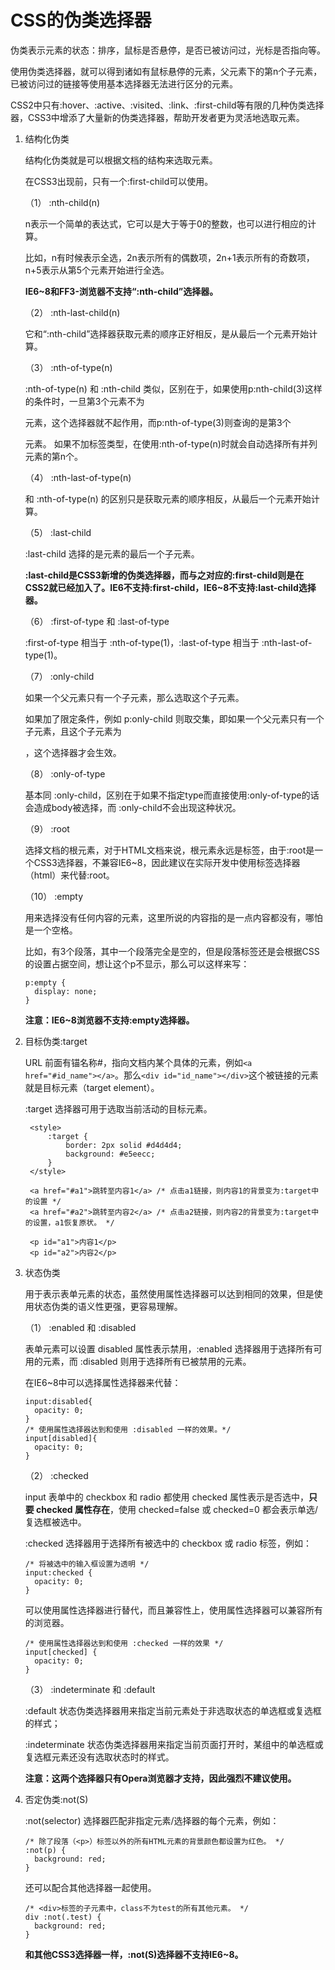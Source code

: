 # CSS的伪类选择器

伪类表示元素的状态：排序，鼠标是否悬停，是否已被访问过，光标是否指向等。

使用伪类选择器，就可以得到诸如有鼠标悬停的元素，父元素下的第n个子元素，已被访问过的链接等使用基本选择器无法进行区分的元素。

CSS2中只有:hover、:active、:visited、:link、:first-child等有限的几种伪类选择器，CSS3中增添了大量新的伪类选择器，帮助开发者更为灵活地选取元素。

1. 结构化伪类

   结构化伪类就是可以根据文档的结构来选取元素。
   
   在CSS3出现前，只有一个:first-child可以使用。
   
   （1） :nth-child(n)
   
    n表示一个简单的表达式，它可以是大于等于0的整数，也可以进行相应的计算。
    
    比如，n有时候表示全选，2n表示所有的偶数项，2n+1表示所有的奇数项，n+5表示从第5个元素开始进行全选。
   
   **IE6~8和FF3-浏览器不支持“:nth-child”选择器。**
   
   （2） :nth-last-child(n)
   
   它和“:nth-child”选择器获取元素的顺序正好相反，是从最后一个元素开始计算。
   
   （3） :nth-of-type(n)
   
   :nth-of-type(n) 和 :nth-child 类似，区别在于，如果使用p:nth-child(3)这样的条件时，一旦第3个元素不为<p>元素，这个选择器就不起作用，而p:nth-of-type(3)则查询的是第3个<p>元素。
   如果不加标签类型，在使用:nth-of-type(n)时就会自动选择所有并列元素的第n个。
   
   （4） :nth-last-of-type(n)
   
    和 :nth-of-type(n) 的区别只是获取元素的顺序相反，从最后一个元素开始计算。
    
   （5） :last-child
   
    :last-child 选择的是元素的最后一个子元素。
    
    **:last-child是CSS3新增的伪类选择器，而与之对应的:first-child则是在CSS2就已经加入了。IE6不支持:first-child，IE6~8不支持:last-child选择器。**
 
    （6） :first-of-type 和 :last-of-type
    
    :first-of-type 相当于 :nth-of-type(1)，:last-of-type 相当于 :nth-last-of-type(1)。
    
    （7） :only-child
    
    如果一个父元素只有一个子元素，那么选取这个子元素。
    
    如果加了限定条件，例如 p:only-child 则取交集，即如果一个父元素只有一个子元素，且这个子元素为<p>，这个选择器才会生效。
    
    （8） :only-of-type
    
    基本同 :only-child，区别在于如果不指定type而直接使用:only-of-type的话会造成body被选择，而 :only-child不会出现这种状况。
    
    （9） :root
    
    选择文档的根元素，对于HTML文档来说，根元素永远是<html>标签，由于:root是一个CSS3选择器，不兼容IE6~8，因此建议在实际开发中使用标签选择器（html）来代替:root。
    
    （10） :empty
    
    用来选择没有任何内容的元素，这里所说的内容指的是一点内容都没有，哪怕是一个空格。
    
    比如，有3个段落，其中一个段落完全是空的，但是段落标签还是会根据CSS的设置占据空间，想让这个p不显示，那么可以这样来写：
    ```
    p:empty {
      display: none;
    }
    ```
    **注意：IE6~8浏览器不支持:empty选择器。**
    
2. 目标伪类:target

   URL 前面有锚名称#，指向文档内某个具体的元素，例如`<a href="#id_name"></a>`。那么`<div id="id_name"></div>`这个被链接的元素就是目标元素（target element）。
   
   :target 选择器可用于选取当前活动的目标元素。
   ```
    <style>
	    :target {
	    	border: 2px solid #d4d4d4;
	    	background: #e5eecc;
	    }
    </style>
    
	<a href="#a1">跳转至内容1</a> /* 点击a1链接，则内容1的背景变为:target中的设置 */
	<a href="#a2">跳转至内容2</a> /* 点击a2链接，则内容2的背景变为:target中的设置，a1恢复原状。 */
	
	<p id="a1">内容1</p>
	<p id="a2">内容2</p>
   ```

3. 状态伪类

   用于表示表单元素的状态，虽然使用属性选择器可以达到相同的效果，但是使用状态伪类的语义性更强，更容易理解。
   
   （1） :enabled 和 :disabled
   
   表单元素可以设置 disabled 属性表示禁用，:enabled 选择器用于选择所有可用的元素，而 :disabled 则用于选择所有已被禁用的元素。
   
   在IE6~8中可以选择属性选择器来代替：
   ```
   input:disabled{
     opacity: 0;
   }   
   /* 使用属性选择器达到和使用 :disabled 一样的效果。*/
   input[disabled]{
     opacity: 0;
   }
    ```
   
   （2） :checked
   
    input 表单中的 checkbox 和 radio 都使用 checked 属性表示是否选中，**只要 checked 属性存在**，使用 checked=false 或 checked=0 都会表示单选/复选框被选中。
    
    :checked 选择器用于选择所有被选中的 checkbox 或 radio 标签，例如：
    ```
    /* 将被选中的输入框设置为透明 */
    input:checked {
      opacity: 0;
    }
    ```
    可以使用属性选择器进行替代，而且兼容性上，使用属性选择器可以兼容所有的浏览器。
    ```
    /* 使用属性选择器达到和使用 :checked 一样的效果 */
    input[checked] {
      opacity: 0;
    }
    ```    
    
    （3） :indeterminate 和 :default
    
     :default 状态伪类选择器用来指定当前元素处于非选取状态的单选框或复选框的样式；
     
     :indeterminate 状态伪类选择器用来指定当前页面打开时，某组中的单选框或复选框元素还没有选取状态时的样式。
     
     **注意：这两个选择器只有Opera浏览器才支持，因此强烈不建议使用。**
     
4.  否定伪类:not(S)
    
    :not(selector) 选择器匹配非指定元素/选择器的每个元素，例如：
    ```
    /* 除了段落（<p>）标签以外的所有HTML元素的背景颜色都设置为红色。 */
    :not(p) {
      background: red;
    }
    ```
    还可以配合其他选择器一起使用。
    ```
    /* <div>标签的子元素中，class不为test的所有其他元素。 */
    div :not(.test) {
      background: red;
    }
    ``` 
    **和其他CSS3选择器一样，:not(S)选择器不支持IE6~8。**
